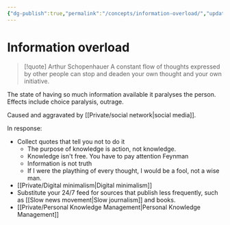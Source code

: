 ```yaml
---
{"dg-publish":true,"permalink":"/concepts/information-overload/","updated":"2024-08-05T09:44:39.745-07:00"}
---
```



# Information overload

> [!quote] Arthur Schopenhauer
> A constant flow of thoughts expressed by other people can stop and deaden your own thought and your own initiative.

The state of having so much information available it paralyses the person. Effects include choice paralysis, outrage.

Caused and aggravated by [[Private/social network\|social media]].

In response:
- Collect quotes that tell you not to do it
	- The purpose of knowledge is action, not knowledge.
	- Knowledge isn't free. You have to pay attention  Feynman
	- Information is not truth
	- If I were the plaything of every thought, I would be a fool, not a wise man. 
- [[Private/Digital minimalism\|Digital minimalism]]
- Substitute your 24/7 feed for sources that publish less frequently, such as [[Slow news movement\|Slow journalism]] and books.
- [[Private/Personal Knowledge Management\|Personal Knowledge Management]]


